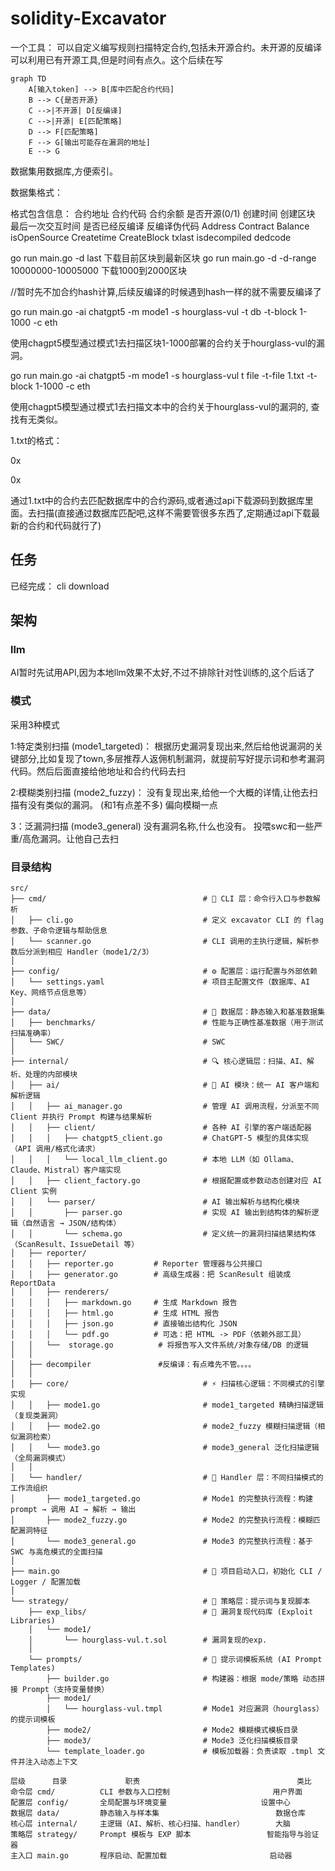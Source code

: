 # solidity-Excavator


一个工具： 可以自定义编写规则扫描特定合约,包括未开源合约。未开源的反编译可以利用已有开源工具,但是时间有点久。这个后续在写


```mermaid
graph TD
    A[输入token] --> B[库中匹配合约代码]
    B --> C{是否开源}
    C -->|不开源| D[反编译]
    C -->|开源| E[匹配策略]
    D --> F[匹配策略]
    F --> G[输出可能存在漏洞的地址]
    E --> G
```




数据集用数据库,方便索引。

数据集格式： 

格式包含信息：  合约地址     合约代码   合约余额     是否开源(0/1)      创建时间       创建区块            最后一次交互时间   是否已经反编译      反编译伪代码
              Address    Contract   Balance    isOpenSource      Createtime   CreateBlock        txlast          isdecompiled       dedcode




go run main.go -d last  下载目前区块到最新区块
go run main.go -d -d-range 10000000-10005000  下载1000到2000区块

//暂时先不加合约hash计算,后续反编译的时候遇到hash一样的就不需要反编译了

go run main.go -ai chatgpt5 -m mode1 -s hourglass-vul -t db -t-block 1-1000 -c eth

使用chagpt5模型通过模式1去扫描区块1-1000部署的合约关于hourglass-vul的漏洞。

go run main.go -ai chatgpt5 -m mode1 -s hourglass-vul t file -t-file 1.txt -t-block 1-1000 -c eth

使用chagpt5模型通过模式1去扫描文本中的合约关于hourglass-vul的漏洞的, 查找有无类似。

1.txt的格式：

0x

0x

通过1.txt中的合约去匹配数据库中的合约源码,或者通过api下载源码到数据库里面。去扫描(直接通过数据库匹配吧,这样不需要管很多东西了,定期通过api下载最新的合约和代码就行了)




## 任务
已经完成： cli   download 



## 架构

### llm
AI暂时先试用API,因为本地llm效果不太好,不过不排除针对性训练的,这个后话了



### 模式
采用3种模式

1:特定类别扫描 (mode1_targeted)： 根据历史漏洞复现出来,然后给他说漏洞的关键部分,比如复现了town,多层推荐人返佣机制漏洞，就提前写好提示词和参考漏洞代码。然后后面直接给他地址和合约代码去扫

2:模糊类别扫描 (mode2_fuzzy)：    没有复现出来,给他一个大概的详情,让他去扫描有没有类似的漏洞。  (和1有点差不多)  偏向模糊一点

3：泛漏洞扫描 (mode3_general)     没有漏洞名称,什么也没有。 投喂swc和一些严重/高危漏洞。让他自己去扫

### 目录结构

```
src/
├── cmd/                                   # 🧠 CLI 层：命令行入口与参数解析
│   ├── cli.go                             # 定义 excavator CLI 的 flag 参数、子命令逻辑与帮助信息
│   └── scanner.go                         # CLI 调用的主执行逻辑，解析参数后分派到相应 Handler（mode1/2/3）
│
├── config/                                # ⚙️ 配置层：运行配置与外部依赖
│   └── settings.yaml                      # 项目主配置文件（数据库、AI Key、网络节点信息等）
│
├── data/                                  # 🧾 数据层：静态输入和基准数据集
│   ├── benchmarks/                        # 性能与正确性基准数据（用于测试扫描准确率）
│   └── SWC/                               # SWC
│
├── internal/                              # 🔍 核心逻辑层：扫描、AI、解析、处理的内部模块
│   ├── ai/                                # 🤖 AI 模块：统一 AI 客户端和解析逻辑
│   │   ├── ai_manager.go                  # 管理 AI 调用流程，分派至不同 Client 并执行 Prompt 构建与结果解析
│   │   ├── client/                        # 各种 AI 引擎的客户端适配器
│   │   │   ├── chatgpt5_client.go         # ChatGPT-5 模型的具体实现（API 调用/格式化请求）
│   │   │   └── local_llm_client.go        # 本地 LLM（如 Ollama、Claude、Mistral）客户端实现
│   │   ├── client_factory.go              # 根据配置或参数动态创建对应 AI Client 实例
│   │   └── parser/                        # AI 输出解析与结构化模块
│   │       ├── parser.go                  # 实现 AI 输出到结构体的解析逻辑（自然语言 → JSON/结构体）
│   │       └── schema.go                  # 定义统一的漏洞扫描结果结构体（ScanResult、IssueDetail 等）
│   ├── reporter/
│   │   ├── reporter.go         # Reporter 管理器与公共接口
│   │   ├── generator.go        # 高级生成器：把 ScanResult 组装成 ReportData
│   │   ├── renderers/
│   │   │   ├── markdown.go     # 生成 Markdown 报告
│   │   │   ├── html.go         # 生成 HTML 报告
│   │   │   ├── json.go         # 直接输出结构化 JSON
│   │   │   └── pdf.go          # 可选：把 HTML -> PDF（依赖外部工具）
│   │   └──  storage.go          # 将报告写入文件系统/对象存储/DB 的逻辑
│   │   
│   ├── decompiler               #反编译：有点难先不管。。。。
│   │
│   ├── core/                              # ⚡ 扫描核心逻辑：不同模式的引擎实现
│   │   ├── mode1.go                       # mode1_targeted 精确扫描逻辑（复现类漏洞）
│   │   ├── mode2.go                       # mode2_fuzzy 模糊扫描逻辑（相似漏洞检索）
│   │   └── mode3.go                       # mode3_general 泛化扫描逻辑（全局漏洞模式）
│   │
│   └── handler/                           # 🧩 Handler 层：不同扫描模式的工作流组织
│       ├── mode1_targeted.go              # Mode1 的完整执行流程：构建 prompt → 调用 AI → 解析 → 输出
│       ├── mode2_fuzzy.go                 # Mode2 的完整执行流程：模糊匹配漏洞特征
│       └── mode3_general.go               # Mode3 的完整执行流程：基于 SWC 与高危模式的全面扫描
│
├── main.go                                # 🚀 项目启动入口，初始化 CLI / Logger / 配置加载
│
└── strategy/                              # 🧱 策略层：提示词与复现脚本
    ├── exp_libs/                          # 🧪 漏洞复现代码库 (Exploit Libraries)
    │   └── mode1/
    │       └── hourglass-vul.t.sol        # 漏洞复现的exp.
    │
    └── prompts/                           # 💬 提示词模板系统 (AI Prompt Templates)
        ├── builder.go                     # 构建器：根据 mode/策略 动态拼接 Prompt（支持变量替换）
        ├── mode1/
        │   └── hourglass-vul.tmpl         # Mode1 对应漏洞（hourglass）的提示词模板
        ├── mode2/                         # Mode2 模糊模式模板目录
        ├── mode3/                         # Mode3 泛化扫描模板目录
        └── template_loader.go             # 模板加载器：负责读取 .tmpl 文件并注入动态上下文

```

```
层级   	目录	           职责	                                类比
命令层	cmd/	      CLI 参数与入口控制	                    用户界面
配置层	config/	      全局配置与环境变量	                    设置中心
数据层	data/	      静态输入与样本集	                        数据仓库
核心层	internal/	  主逻辑（AI、解析、核心扫描、handler）	    大脑
策略层	strategy/	  Prompt 模板与 EXP 脚本	                智能指导与验证器
主入口	main.go	      程序启动、配置加载	                      启动器
```


